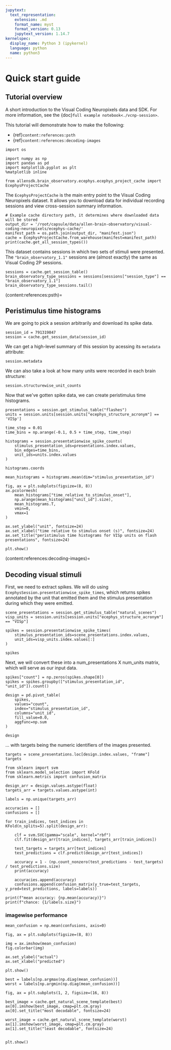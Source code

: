 ```yaml
---
jupytext:
  text_representation:
    extension: .md
    format_name: myst
    format_version: 0.13
    jupytext_version: 1.14.7
kernelspec:
  display_name: Python 3 (ipykernel)
  language: python
  name: python3
---
```


# Quick start guide

## Tutorial overview

A short introduction to the Visual Coding Neuropixels data and SDK. For more
information, see the {doc}`full example notebook<./vcnp-session>`.

This tutorial will demonstrate how to make the following:

* {ref}`content:references:psth`
* {ref}`content:references:decoding-images`

```{code-cell}
import os

import numpy as np
import pandas as pd
import matplotlib.pyplot as plt
%matplotlib inline

from allensdk.brain_observatory.ecephys.ecephys_project_cache import EcephysProjectCache
```

The `EcephysProjectCache` is the main entry point to the Visual Coding Neuropixels dataset. It allows you to download data for individual recording sessions and view cross-session summary information.

```{code-cell}
# Example cache directory path, it determines where downloaded data will be stored
output_dir = '/root/capsule/data/allen-brain-observatory/visual-coding-neuropixels/ecephys-cache/'
manifest_path = os.path.join(output_dir, "manifest.json")
cache = EcephysProjectCache.from_warehouse(manifest=manifest_path)
print(cache.get_all_session_types())
```

This dataset contains sessions in which two sets of stimuli were presented. The `"brain_observatory_1.1"` sessions are (almost exactly) the same as Visual Coding 2P sessions.

```{code-cell}
sessions = cache.get_session_table()
brain_observatory_type_sessions = sessions[sessions["session_type"] == "brain_observatory_1.1"]
brain_observatory_type_sessions.tail()
```

(content:references:psth)=
## Peristimulus time histograms



We are going to pick a session arbitrarily and download its spike data.

```{code-cell}
session_id = 791319847
session = cache.get_session_data(session_id)
```

We can get a high-level summary of this session by acessing its `metadata` attribute:

```{code-cell}
session.metadata
```

We can also take a look at how many units were recorded in each brain structure:

```{code-cell}
session.structurewise_unit_counts
```

Now that we've gotten spike data, we can create peristimulus time histograms.

```{code-cell}
presentations = session.get_stimulus_table("flashes")
units = session.units[session.units["ecephys_structure_acronym"] == 'VISp']

time_step = 0.01
time_bins = np.arange(-0.1, 0.5 + time_step, time_step)

histograms = session.presentationwise_spike_counts(
    stimulus_presentation_ids=presentations.index.values,
    bin_edges=time_bins,
    unit_ids=units.index.values
)

histograms.coords
```

```{code-cell}
mean_histograms = histograms.mean(dim="stimulus_presentation_id")

fig, ax = plt.subplots(figsize=(8, 8))
ax.pcolormesh(
    mean_histograms["time_relative_to_stimulus_onset"],
    np.arange(mean_histograms["unit_id"].size),
    mean_histograms.T,
    vmin=0,
    vmax=1
)

ax.set_ylabel("unit", fontsize=24)
ax.set_xlabel("time relative to stimulus onset (s)", fontsize=24)
ax.set_title("peristimulus time histograms for VISp units on flash presentations", fontsize=24)

plt.show()
```

(content:references:decoding-images)=
## Decoding visual stimuli

First, we need to extract spikes. We will do using `EcephysSession.presentationwise_spike_times`, which returns spikes annotated by the unit that emitted them and the stimulus presentation during which they were emitted.

```{code-cell}
scene_presentations = session.get_stimulus_table("natural_scenes")
visp_units = session.units[session.units["ecephys_structure_acronym"] == "VISp"]

spikes = session.presentationwise_spike_times(
    stimulus_presentation_ids=scene_presentations.index.values,
    unit_ids=visp_units.index.values[:]
)

spikes
```

Next, we will convert these into a num_presentations X num_units matrix, which will serve as our input data.

```{code-cell}
spikes["count"] = np.zeros(spikes.shape[0])
spikes = spikes.groupby(["stimulus_presentation_id", "unit_id"]).count()

design = pd.pivot_table(
    spikes,
    values="count",
    index="stimulus_presentation_id",
    columns="unit_id",
    fill_value=0.0,
    aggfunc=np.sum
)

design
```

... with targets being the numeric identifiers of the images presented.

```{code-cell}
targets = scene_presentations.loc[design.index.values, "frame"]
targets
```

```{code-cell}
from sklearn import svm
from sklearn.model_selection import KFold
from sklearn.metrics import confusion_matrix
```

```{code-cell}
design_arr = design.values.astype(float)
targets_arr = targets.values.astype(int)

labels = np.unique(targets_arr)
```

```{code-cell}
accuracies = []
confusions = []

for train_indices, test_indices in KFold(n_splits=5).split(design_arr):

    clf = svm.SVC(gamma="scale", kernel="rbf")
    clf.fit(design_arr[train_indices], targets_arr[train_indices])

    test_targets = targets_arr[test_indices]
    test_predictions = clf.predict(design_arr[test_indices])

    accuracy = 1 - (np.count_nonzero(test_predictions - test_targets) / test_predictions.size)
    print(accuracy)

    accuracies.append(accuracy)
    confusions.append(confusion_matrix(y_true=test_targets, y_pred=test_predictions, labels=labels))
```

```{code-cell}
print(f"mean accuracy: {np.mean(accuracy)}")
print(f"chance: {1/labels.size}")
```

### imagewise performance

```{code-cell}
mean_confusion = np.mean(confusions, axis=0)

fig, ax = plt.subplots(figsize=(8, 8))

img = ax.imshow(mean_confusion)
fig.colorbar(img)

ax.set_ylabel("actual")
ax.set_xlabel("predicted")

plt.show()
```

```{code-cell}
best = labels[np.argmax(np.diag(mean_confusion))]
worst = labels[np.argmin(np.diag(mean_confusion))]

fig, ax = plt.subplots(1, 2, figsize=(16, 8))

best_image = cache.get_natural_scene_template(best)
ax[0].imshow(best_image, cmap=plt.cm.gray)
ax[0].set_title("most decodable", fontsize=24)

worst_image = cache.get_natural_scene_template(worst)
ax[1].imshow(worst_image, cmap=plt.cm.gray)
ax[1].set_title("least decodable", fontsize=24)


plt.show()
```
